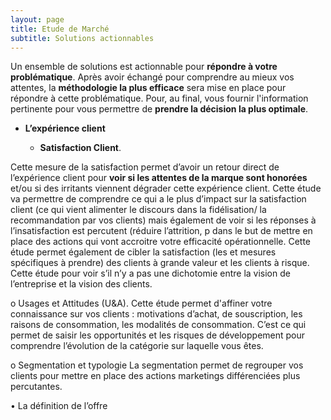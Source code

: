 ```yaml
---
layout: page
title: Etude de Marché
subtitle: Solutions actionnables
---
```


Un ensemble de solutions est actionnable pour **répondre à votre problématique**. Après avoir échangé pour comprendre au mieux vos attentes, la **méthodologie la plus efficace** sera mise en place pour répondre à cette problématique. Pour, au final, vous fournir l'information pertinente pour vous permettre de **prendre la décision la plus optimale**. 

* **L’expérience client** 

  * **Satisfaction Client**. 

Cette mesure de la satisfaction permet d’avoir un retour direct de l’expérience client pour **voir si les attentes de la marque sont honorées** et/ou si des irritants viennent dégrader cette expérience client. Cette étude va permettre de comprendre ce qui a le plus d’impact sur la satisfaction client (ce qui vient alimenter le discours dans la fidélisation/ la recommandation par vos clients) mais également de voir si les réponses à l’insatisfaction est percutent (réduire l’attrition, p dans le but de mettre en place des actions qui vont accroitre votre efficacité opérationnelle. Cette étude permet également de cibler la satisfaction (les et mesures spécifiques à prendre) des clients à grande valeur et les clients à risque. Cette étude pour voir s’il n’y a pas une dichotomie entre la vision de l’entreprise et la vision des clients. 

o	Usages et Attitudes (U&A). 
Cette étude permet d'affiner votre connaissance sur vos clients : motivations d’achat, de souscription, les raisons de consommation, les modalités de consommation. C’est ce qui permet de saisir les opportunités et les risques de développement pour comprendre l’évolution de la catégorie sur laquelle vous êtes.

o	Segmentation et typologie
La segmentation permet de regrouper vos clients pour mettre en place des actions marketings différenciées plus percutantes. 


•	La définition de l’offre

